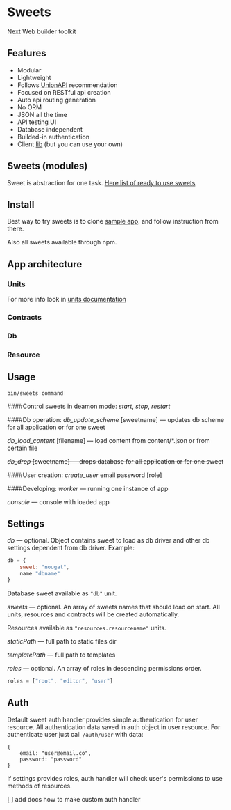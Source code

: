 # Sweets
Next Web builder toolkit

## Features

* Modular
* Lightweight
* Follows [UnionAPI](http://unionapi.org) recommendation
* Focused on RESTful api creation
* Auto api routing generation
* No ORM
* JSON all the time
* API testing UI
* Database independent
* Builded-in authentication
* Client [lib](http://github.com/swts/swts) (but you can use your own)

## Sweets (modules)
Sweet is abstraction for one task.
[Here list of ready to use sweets](http://github.com/swts/sweets/sweets.md)

## Install

Best way to try sweets is to clone [sample app](https://github.com/swts/sample). and follow instruction from there.

Also all sweets available through npm.

## App architecture
### Units
For more info look in [units documentation](https://github.com/dimsmol/units)
### Contracts
### Db
### Resource

## Usage
    bin/sweets command

####Control sweets in deamon mode:
*start*,
*stop*,
*restart*

####Db operation:
*db_update_scheme* [sweetname]
— updates db scheme for all application or for one sweet

*db_load_content* [filename]
— load content from content/*.json or from certain file

~~*db_drop* [sweetname]
— drops database for all application or for one sweet~~

####User creation:
*create_user* email password [role]

####Developing:
*worker*
— running one instance of app

*console*
— console with loaded app

## Settings
*db*
— optional. Object contains sweet to load as db driver and other db settings dependent from db driver. Example:
```js
db = {
    sweet: "nougat",
    name "dbname"
}
```
Database sweet available as `"db"` unit.

*sweets*
— optional. An array of sweets names that should load on start. All units, resources and contracts will be created automatically.

Resources available as `"resources.resourcename"` units.

*staticPath*
— full path to static files dir

*templatePath*
— full path to templates

*roles*
— optional. An array of roles in descending permissions order.
```js
roles = ["root", "editor", "user"]
```

## Auth
Default sweet auth handler provides simple authentication for user resource. All authentication data saved in auth object in user resource. For authenticate user just call `/auth/user` with data: 
```
{
    email: "user@email.co",
    password: "password"    
}
```

If settings provides roles, auth handler will check user's permissions to use methods of resources.

[ ] add docs how to make custom auth handler
